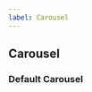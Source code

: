 ```yaml
---
label: Carousel
---
```


## Carousel

<ComponentMeta name="NCarousel" />

### Default Carousel

<ComponentDemo name="DefaultCarousel" />
